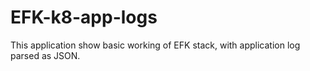 # EFK-k8-app-logs

This application show basic working of EFK stack, with application log parsed as JSON.
